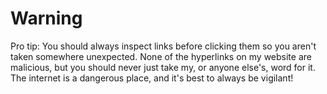 # Warning

Pro tip: You should always inspect links before clicking them so you aren't taken somewhere unexpected. None of the hyperlinks on my website are malicious, but you should never just take my, or anyone else's, word for it. The internet is a dangerous place, and it's best to always be vigilant!
